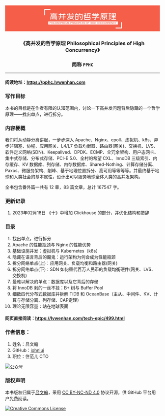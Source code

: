 <p align="center">
  <a href="https://github.com/Pinatra/Pinatra"><img src="./assets/banner.jpg"></a>
</p>

<h3 align="center">《高并发的哲学原理 Philosophical Principles of High Concurrency》</h3>
<h3 align="center">简称 <code>PPHC</code></h3>
<hr>

#### 阅读地址：https://pphc.lvwenhan.com

### 写作目标

本书的目标是在作者有限的认知范围内，讨论一下高并发问题背后隐藏的一个哲学原理——找出单点，进行拆分。

### 内容梗概

我们将从动静分离讲起，一步步深入 Apache、Nginx、epoll、虚拟机、k8s、异步非阻塞、协程、应用网关、L4/L7 负载均衡器、路由器(网关)、交换机、LVS、软件定义网络(SDN)、Keepalived、DPDK、ECMP、全冗余架构、用户态网卡、集中式存储、分布式存储、PCI-E 5.0、全村的希望 CXL、InnoDB 三级索引、内存缓存、KV 数据库、列存储、内存数据库、Shared-Nothing、计算存储分离、Paxos、微服务架构、削峰、基于地理位置拆分、高可用等等等等。并最终基于地球和人类社会的基本属性，设计出可以服务地球全体人类的高并发架构。

全书包含番外篇一共有 12 章，83 篇文章，总计 167547 字。

### 更新记录

1. 2023年02月18日 《十》中增加 Clickhouse 的部分，并优化结构和措辞

### 目录

1. 找出单点，进行拆分
2. Apache 的性能瓶颈与 Nginx 的性能优势
3. 基础设施并发：虚拟机与 Kubernetes（k8s）
4. 隐藏在语言背后的魔鬼：运行架构为何会成为性能瓶颈
5. 拆分网络单点(上)：应用网关、负载均衡和路由器(网关)
6. 拆分网络单点(下)：SDN 如何替代百万人民币的负载均衡硬件(网关、LVS、交换机)
7. 最难以解决的单点：数据库以及它背后的存储
8. 将 InnoDB 剥的一丝不挂：B+ 树与 Buffer Pool
9. 细数四代分布式数据库并拆解 TiDB 和 OceanBase（主从、中间件、KV、计算与存储分离、列存储、CAP定理）
10. 理论无限容量：站在地球表面

#### 网页直接阅读：https://lvwenhan.com/tech-epic/499.html

### 作者信息：

1. 姓名：吕文翰
2. GitHub：[johnlui](https://github.com/johnlui)
3. 职位：住范儿 CTO

![公众号](https://lvwenhan.com/content/uploadfile/202301/79c41673579170.jpg)

### 版权声明

本书版权归属于[吕文翰](https://github.com/johnlui)，采用 [CC BY-NC-ND 4.0](https://creativecommons.org/licenses/by-nc-nd/4.0/legalcode.zh-Hans) 协议开源，供 GitHub 平台用户免费阅读。

<a rel="license" href="https://creativecommons.org/licenses/by-nc-nd/4.0/legalcode.zh-Hans"><img alt="Creative Commons License" style="border-width:0" src="https://i.creativecommons.org/l/by-nc-nd/4.0/88x31.png" /></a>
